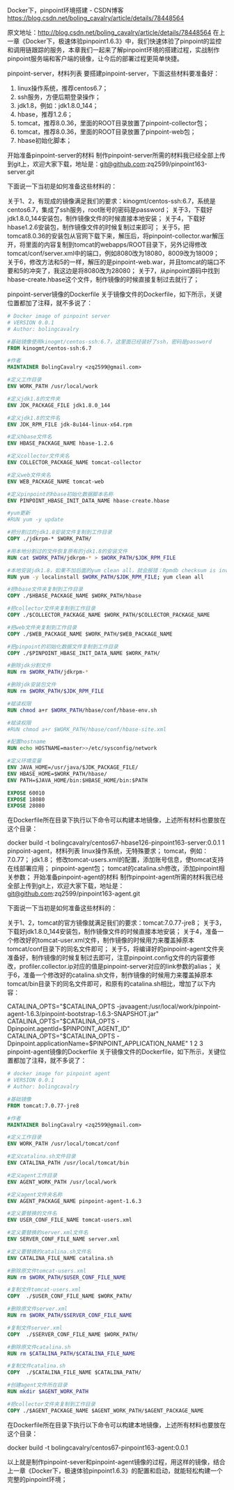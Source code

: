 Docker下，pinpoint环境搭建 - CSDN博客 https://blog.csdn.net/boling_cavalry/article/details/78448564

原文地址：http://blog.csdn.net/boling_cavalry/article/details/78448564 
在上一章《Docker下，极速体验pinpoint1.6.3》中，我们快速体验了pinpoint的监控和调用链跟踪的服务，本章我们一起来了解pinpoint环境的搭建过程，实战制作pinpoint服务端和客户端的镜像，让今后的部署过程更简单快捷。

pinpoint-server，材料列表
要搭建pinpoint-server，下面这些材料要准备好： 
1. linux操作系统，推荐centos6.7； 
2. ssh服务，方便后期登录操作； 
3. jdk1.8，例如：jdk1.8.0_144； 
4. hbase，推荐1.2.6； 
5. tomcat，推荐8.0.36，里面的ROOT目录放置了pinpoint-collector包； 
6. tomcat，推荐8.0.36，里面的ROOT目录放置了pinpoint-web包； 
7. hbase初始化脚本；

开始准备pinpoint-server的材料
制作pinpoint-server所需的材料我已经全部上传到git上，欢迎大家下载，地址是：git@github.com:zq2599/pinpoint163-server.git

下面说一下当初是如何准备这些材料的：

关于1、2，有现成的镜像满足我们的要求：kinogmt/centos-ssh:6.7，系统是centos6.7，集成了ssh服务，root账号的密码是password； 
关于3，下载好jdk1.8.0_144安装包，制作镜像文件的时候直接本地安装； 
关于4，下载好hbase1.2.6安装包，制作镜像文件的时候复制过来即可； 
关于5，把tomcat8.0.36的安装包从官网下载下来，解压后，将pinpoint-collector.war解压开，将里面的内容复制到tomcat的webapps/ROOT目录下，另外记得修改tomcat/conf/server.xml中的端口，例如8080改为18080，8009改为18009； 
关于6，修改方法和5的一样，解压的是pinpoint-web.war，并且tomcat的端口不要和5的冲突了，我这边是将8080改为28080； 
关于7，从pinpoint源码中找到hbase-create.hbase这个文件，制作镜像的时候直接复制过去就行了；

pinpoint-server镜像的Dockerfile
关于镜像文件的Dockerfile，如下所示，关键位置都加了注释，就不多说了：

```Dockerfile
# Docker image of pinpoint server
# VERSION 0.0.1
# Author: bolingcavalry

#基础镜像使用kinogmt/centos-ssh:6.7，这里面已经装好了ssh，密码是password
FROM kinogmt/centos-ssh:6.7

#作者
MAINTAINER BolingCavalry <zq2599@gmail.com>

#定义工作目录
ENV WORK_PATH /usr/local/work

#定义jdk1.8的文件夹
ENV JDK_PACKAGE_FILE jdk1.8.0_144

#定义jdk1.8的文件名
ENV JDK_RPM_FILE jdk-8u144-linux-x64.rpm

#定义hbase文件名
ENV HBASE_PACKAGE_NAME hbase-1.2.6

#定义collector文件夹名
ENV COLLECTOR_PACKAGE_NAME tomcat-collector

#定义web文件夹名
ENV WEB_PACKAGE_NAME tomcat-web

#定义pinpoint的hbase初始化数据脚本名称
ENV PINPOINT_HBASE_INIT_DATA_NAME hbase-create.hbase

#yum更新
#RUN yum -y update

#把分割过的jdk1.8安装文件复制到工作目录
COPY ./jdkrpm-* $WORK_PATH/

#用本地分割过的文件恢复原有的jdk1.8的安装文件
RUN cat $WORK_PATH/jdkrpm-* > $WORK_PATH/$JDK_RPM_FILE

#本地安装jdk1.8，如果不加后面的yum clean all，就会报错：Rpmdb checksum is invalid
RUN yum -y localinstall $WORK_PATH/$JDK_RPM_FILE; yum clean all

#把hbase文件夹复制到工作目录
COPY ./$HBASE_PACKAGE_NAME $WORK_PATH/hbase

#把collector文件夹复制到工作目录
COPY ./$COLLECTOR_PACKAGE_NAME $WORK_PATH/$COLLECTOR_PACKAGE_NAME

#把web文件夹复制到工作目录
COPY ./$WEB_PACKAGE_NAME $WORK_PATH/$WEB_PACKAGE_NAME

#把pinpoint的初始化数据文件复制到工作目录
COPY ./$PINPOINT_HBASE_INIT_DATA_NAME $WORK_PATH/

#删除jdk分割文件
RUN rm $WORK_PATH/jdkrpm-*

#删除jdk安装包文件
RUN rm $WORK_PATH/$JDK_RPM_FILE

#赋读权限
RUN chmod a+r $WORK_PATH/hbase/conf/hbase-env.sh

#赋读权限
#RUN chmod a+r $WORK_PATH/hbase/conf/hbase-site.xml

#配置hostname
RUN echo HOSTNAME=master>>/etc/sysconfig/network

#定义环境变量
ENV JAVA_HOME=/usr/java/$JDK_PACKAGE_FILE/
ENV HBASE_HOME=$WORK_PATH/hbase/
ENV PATH=$JAVA_HOME/bin:$HBASE_HOME/bin:$PATH

EXPOSE 60010
EXPOSE 18080
EXPOSE 28080
```
在Dockerfile所在目录下执行以下命令可以构建本地镜像，上述所有材料也要放在这个目录：

docker build -t bolingcavalry/centos67-hbase126-pinpoint163-server:0.0.1
1
pinpoint-agent，材料列表
linux操作系统，无特殊要求；
tomcat，例如：7.0.77；
jdk1.8；
修改tomcat-users.xml的配置，添加账号信息，使tomcat支持在线部署应用；
pinpoint-agent包；
tomcat的catalina.sh修改，添加pinpoint相关参数；
开始准备pinpoint-agent的材料
制作pinpoint-agent所需的材料我已经全部上传到git上，欢迎大家下载，地址是：git@github.com:zq2599/pinpoint163-agent.git

下面说一下当初是如何准备这些材料的：

关于1、2，tomcat的官方镜像就满足我们的要求：tomcat:7.0.77-jre8； 
关于3，下载好jdk1.8.0_144安装包，制作镜像文件的时候直接本地安装； 
关于4，准备一个修改好的tomcat-user.xml文件，制作镜像的时候用力来覆盖掉原本tomcat/conf目录下的同名文件即可； 
关于5，将编译好的pinpoint-agent文件夹准备好，制作镜像的时候复制过去即可，注意pinpoint.config文件的内容要修改，profiler.collector.ip对应的值是pinpoint-server对应的link参数的alias； 
关于6，准备一个修改好的catalina.sh文件，制作镜像的时候用力来覆盖掉原本tomcat/bin目录下的同名文件即可，和原有的catalina.sh相比，增加了以下内容：

CATALINA_OPTS="$CATALINA_OPTS -javaagent:/usr/local/work/pinpoint-agent-1.6.3/pinpoint-bootstrap-1.6.3-SNAPSHOT.jar"
CATALINA_OPTS="$CATALINA_OPTS -Dpinpoint.agentId=$PINPOINT_AGENT_ID"
CATALINA_OPTS="$CATALINA_OPTS -Dpinpoint.applicationName=$PINPOINT_APPLICATION_NAME"
1
2
3
pinpoint-agent镜像的Dockerfile
关于镜像文件的Dockerfile，如下所示，关键位置都加了注释，就不多说了：
```Dockerfile
# docker image for pinpoint agent
# VERSION 0.0.1
# Author: bolingcavalry

#基础镜像
FROM tomcat:7.0.77-jre8

#作者
MAINTAINER BolingCavalry <zq2599@gmail.com>

#定义工作目录
ENV WORK_PATH /usr/local/tomcat/conf

#定义catalina.sh文件目录
ENV CATALINA_PATH /usr/local/tomcat/bin

#定义agent工作目录
ENV AGENT_WORK_PATH /usr/local/work

#定义agent文件夹名称
ENV AGENT_PACKAGE_NAME pinpoint-agent-1.6.3

#定义要替换的文件名
ENV USER_CONF_FILE_NAME tomcat-users.xml

#定义要替换的server.xml文件名
ENV SERVER_CONF_FILE_NAME server.xml

#定义要替换的catalina.sh文件名
ENV CATALINA_FILE_NAME catalina.sh

#删除原文件tomcat-users.xml
RUN rm $WORK_PATH/$USER_CONF_FILE_NAME

#复制文件tomcat-users.xml
COPY  ./$USER_CONF_FILE_NAME $WORK_PATH/

#删除原文件server.xml
RUN rm $WORK_PATH/$SERVER_CONF_FILE_NAME

#复制文件server.xml
COPY  ./$SERVER_CONF_FILE_NAME $WORK_PATH/

#删除原文件catalina.sh
RUN rm $CATALINA_PATH/$CATALINA_FILE_NAME

#复制文件catalina.sh
COPY  ./$CATALINA_FILE_NAME $CATALINA_PATH/

#创建agent文件所在目录
RUN mkdir $AGENT_WORK_PATH

#把collector文件夹复制到工作目录
COPY ./$AGENT_PACKAGE_NAME $AGENT_WORK_PATH/$AGENT_PACKAGE_NAME
```
在Dockerfile所在目录下执行以下命令可以构建本地镜像，上述所有材料也要放在这个目录：

docker build -t bolingcavalry/centos67-pinpoint163-agent:0.0.1

以上就是制作pinpoint-sever和pinpoint-agent镜像的过程，用这样的镜像，结合上一章《Docker下，极速体验pinpoint1.6.3》的配置和启动，就能轻松构建一个完整的pinpoint环境；